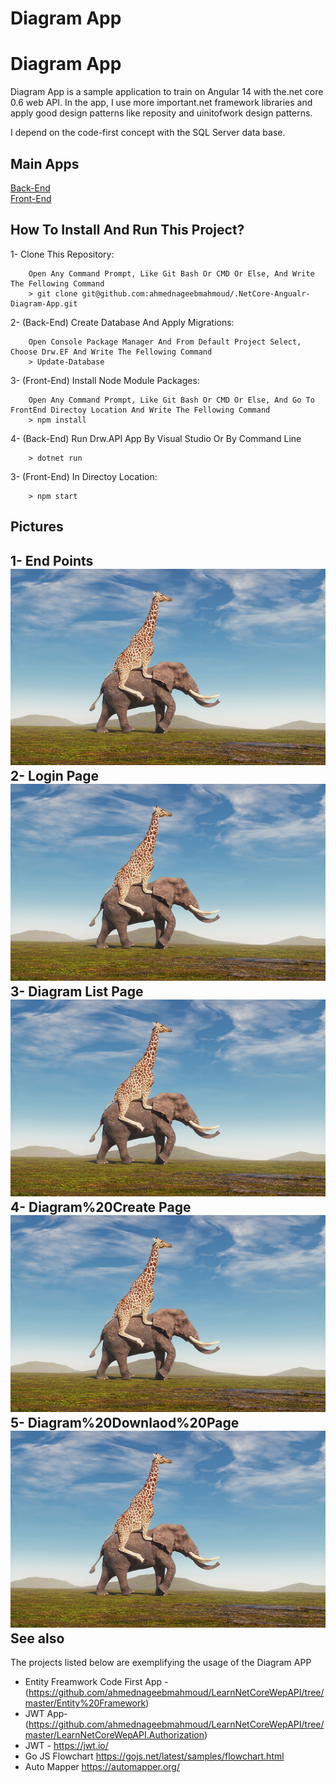 # Diagram App

Diagram App
=====
Diagram App is a sample application to train on Angular 14 with the.net core 0.6 web API. In the app, I use more important.net framework libraries and apply good design patterns like reposity and uinitofwork design patterns.

I depend on the code-first concept with the SQL Server data base.

## Main Apps
[Back-End](https://github.com/ahmednageebmahmoud/.NetCore-Angualr-Diagram-App/tree/master/BackEnd) <br>
[Front-End](https://github.com/ahmednageebmahmoud/.NetCore-Angualr-Diagram-App/tree/master/FrontEnd)

How To Install And Run This Project?
-----------------------------------------
1- Clone This Repository:
```
    Open Any Command Prompt, Like Git Bash Or CMD Or Else, And Write The Fellowing Command
    > git clone git@github.com:ahmednageebmahmoud/.NetCore-Angualr-Diagram-App.git
```

2- (Back-End) Create Database And Apply Migrations:
```
    Open Console Package Manager And From Default Project Select, Choose Drw.EF And Write The Fellowing Command
    > Update-Database 
```

3- (Front-End) Install Node Module Packages:
```
    Open Any Command Prompt, Like Git Bash Or CMD Or Else, And Go To FrontEnd Directoy Location And Write The Fellowing Command
    > npm install 
```
 
4- (Back-End) Run Drw.API App By Visual Studio Or By Command Line 
```
    > dotnet run 
```
3- (Front-End) In Directoy Location:
```
    > npm start
```

Pictures
--------------------------------------------------------------------------------
1- End Points
<br>
    ![EndPoints](https://github.com/ahmednageebmahmoud/.NetCore-Angualr-Diagram-App/blob/master/Documentation/End%20Points.jpg?raw=true)
<br>
2- Login Page
    ![Login Page](https://github.com/ahmednageebmahmoud/.NetCore-Angualr-Diagram-App/blob/master/Documentation/Login%20Page.jpg?raw=true)
    <br>
3- Diagram List Page
<br>
    ![Diagram List Page](https://github.com/ahmednageebmahmoud/.NetCore-Angualr-Diagram-App/blob/master/Documentation/Diagram%20List%20Page.jpg?raw=true)
<br>
4- Diagram%20Create Page
<br>
    ![Diagram Create Page](https://github.com/ahmednageebmahmoud/.NetCore-Angualr-Diagram-App/blob/master/Documentation/Diagram%20Create%20Page.jpg?raw=true)
<br>
5- Diagram%20Downlaod%20Page
<br>
    ![Diagram Downlaod Page](https://github.com/ahmednageebmahmoud/.NetCore-Angualr-Diagram-App/blob/master/Documentation/Diagram%20Downlaod%20Page.jpg?raw=true)
See also
--------------------------------------------------------------------------------

The projects listed below are exemplifying the usage of the Diagram APP

* Entity Freamwork Code First App - (https://github.com/ahmednageebmahmoud/LearnNetCoreWepAPI/tree/master/Entity%20Framework)
* JWT App- (https://github.com/ahmednageebmahmoud/LearnNetCoreWepAPI/tree/master/LearnNetCoreWepAPI.Authorization)
* JWT - https://jwt.io/
* Go JS Flowchart https://gojs.net/latest/samples/flowchart.html
* Auto Mapper https://automapper.org/
